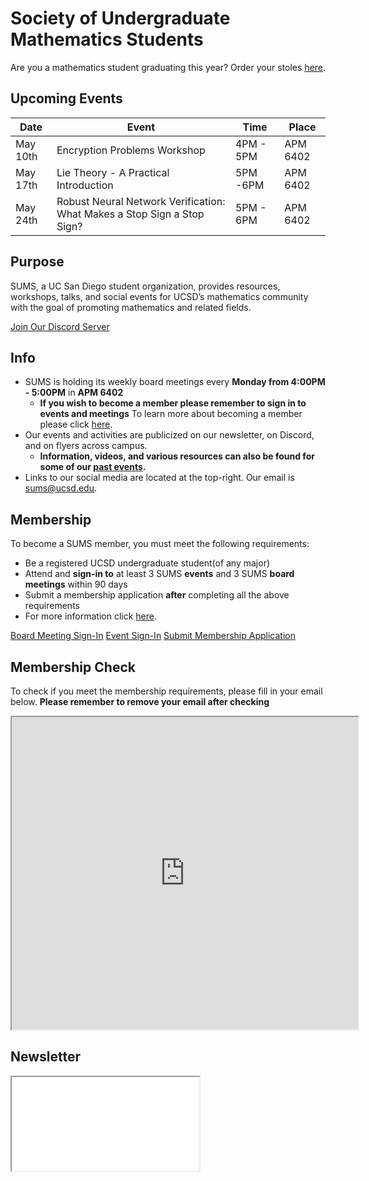 # Society of Undergraduate Mathematics Students

<!-- Insert an `Announcement` component here when applicable -->
<Announcement>

Are you a mathematics student graduating this year? Order your stoles <a href = "https://docs.google.com/forms/d/e/1FAIpQLSekSUDz4OUAgnZNfOUdoKQb5lHWuJWepoOXhcbsaKg327kY8w/viewform" target = "_blank">here</a>.
</Announcement> 



## Upcoming Events

<!-- EVENT TABLE TEMPLATE -->
|Date | Event | Time | Place|
| ----|------ | -----|----- |
| May 10th| Encryption Problems Workshop| 4PM - 5PM| APM 6402|
|May 17th| Lie Theory - A Practical Introduction| 5PM -6PM| APM 6402| 
|May 24th| Robust Neural Network Verification: What Makes a Stop Sign a Stop Sign?| 5PM - 6PM| APM 6402|




## Purpose

SUMS, a UC San Diego student organization, provides resources, workshops, talks, and social events for UCSD’s mathematics community with the goal of promoting mathematics and related fields. <br />
<div class = "row justify-content-center">
  <a href="https://discord.gg/XVVeGHXGTt" target = "_blank" class="btn btn-info" >Join Our Discord Server</a>
</div>



## Info

* SUMS is holding its weekly board meetings every **Monday from 4:00PM - 5:00PM** in **APM 6402** 
  * **If you wish to become a member please remember to sign in to events and meetings** To learn more about becoming a member please click [here](./get-involved.md).
* Our events and activities are publicized on our newsletter, on Discord, and on flyers across campus.
  * **Information, videos, and various resources can also be found for some of our [past events](./past-events.html).**
* Links to our social media are located at the top-right. Our email is [sums@ucsd.edu](mailto:sums@ucsd.edu).

## Membership

To become a SUMS member, you must meet the following requirements: 
* Be a registered UCSD undergraduate student(of any major)
* Attend and **sign-in to** at least 3 SUMS **events** and 3 SUMS **board meetings** within 90 days 
* Submit a membership application **after** completing all the above requirements <br />
* For more information click [here](./get-involved.md). 

<a class="btn btn-secondary btn-lg btn-block" href="https://forms.gle/NTt7DFMNYkBJQx4y5" target = "_blank">Board Meeting Sign-In</a>
<a class="btn btn-primary btn-lg btn-block" href="https://forms.gle/zRqwfVnr4QXME5Xk6" target = "_blank">Event Sign-In</a>
<a class="btn btn-info btn-lg btn-block" href="https://forms.gle/A1n3Bi3x1rN3pCHc7" target="_blank">Submit Membership Application</a>

## Membership Check
To check if you meet the membership requirements, please fill in your email below. **Please remember to remove your email after checking**

<iframe src="https://docs.google.com/spreadsheets/d/19-j42XJFwiYh4QqfMx8L-qHsXiUzeaa6eCvdzW-0MAE/edit?usp=sharing"  name="myiFrame" scrolling="no" frameborder="1" marginheight="0px" marginwidth="0px" height="500px" width="110%" allowfullscreen></iframe>


<!--## Donors-->

<!--
<div class="donor">
  <a href="https://www.numerade.com/?utm_source=other&utem_medium=referral&utm_campaign=edu">
    <img src="/numerade.svg" width="2786.5" height="600" style="width: 100%; height: 100%;" />
  </a>
</div>
-->

## Newsletter

<iframe class="newsletter rounded" src="./newsletters/latest.html"></iframe>
